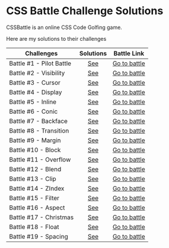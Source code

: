# CSS Battle Challenge Solutions

CSSBattle is an online CSS Code Golfing game.

Here are my solutions to their challenges

| Challenges               |              Solutions               |                   Battle Link                   |
| ------------------------ | :----------------------------------: | :---------------------------------------------: |
| Battle #1 - Pilot Battle | [See](%2301%20-%20Pilot%20Battle.md) | [Go to battle](https://cssbattle.dev/battle/1)  |
| Battle #2 - Visibility   |   [See](%2302%20-%20Visibility.md)   | [Go to battle](https://cssbattle.dev/battle/2)  |
| Battle #3 - Cursor       |     [See](%2303%20-%20Cursor.md)     | [Go to battle](https://cssbattle.dev/battle/3)  |
| Battle #4 - Display      |    [See](%2304%20-%20Display.md)     | [Go to battle](https://cssbattle.dev/battle/4)  |
| Battle #5 - Inline       |     [See](%2305%20-%20Inline.md)     | [Go to battle](https://cssbattle.dev/battle/5)  |
| Battle #6 - Conic        |     [See](%2306%20-%20Conic.md)      | [Go to battle](https://cssbattle.dev/battle/6)  |
| Battle #7 - Backface     |    [See](%2307%20-%20Backface.md)    | [Go to battle](https://cssbattle.dev/battle/7)  |
| Battle #8 - Transition   |   [See](%2308%20-%20Transition.md)   | [Go to battle](https://cssbattle.dev/battle/8)  |
| Battle #9 - Margin       |     [See](%2309%20-%20Margin.md)     | [Go to battle](https://cssbattle.dev/battle/9)  |
| Battle #10 - Block       |     [See](%2310%20-%20Block.md)      | [Go to battle](https://cssbattle.dev/battle/10) |
| Battle #11 - Overflow    |    [See](%2311%20-%20Overflow.md)    | [Go to battle](https://cssbattle.dev/battle/11) |
| Battle #12 - Blend       |     [See](%2312%20-%20Blend.md)      | [Go to battle](https://cssbattle.dev/battle/12) |
| Battle #13 - Clip        |      [See](%2313%20-%20Clip.md)      | [Go to battle](https://cssbattle.dev/battle/13) |
| Battle #14 - ZIndex      |     [See](%2314%20-%20ZIndex.md)     | [Go to battle](https://cssbattle.dev/battle/14) |
| Battle #15 - Filter      |     [See](%2315%20-%20Filter.md)     | [Go to battle](https://cssbattle.dev/battle/15) |
| Battle #16 - Aspect      |     [See](%2316%20-%20Aspect.md)     | [Go to battle](https://cssbattle.dev/battle/16) |
| Battle #17 - Christmas   |   [See](%2317%20-%20Christmas.md)    | [Go to battle](https://cssbattle.dev/battle/17) |
| Battle #18 - Float       |     [See](%2318%20-%20Float.md)      | [Go to battle](https://cssbattle.dev/battle/18) |
| Battle #19 - Spacing     |    [See](%2319%20-%20Spacing.md)     | [Go to battle](https://cssbattle.dev/battle/19) |
